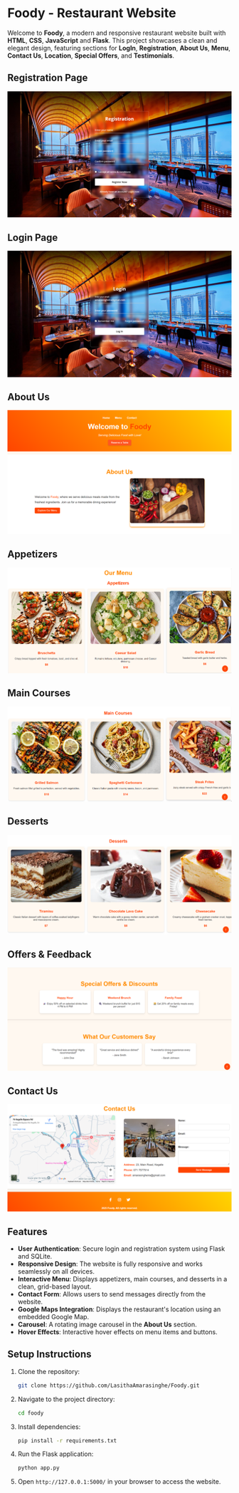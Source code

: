 # Foody - Restaurant Website

Welcome to **Foody**, a modern and responsive restaurant website built with **HTML**, **CSS**, **JavaScript** and **Flask**. This project showcases a clean and elegant design, featuring sections for **LogIn**, **Registration**, **About Us**, **Menu**, **Contact Us**, **Location**, **Special Offers**, and **Testimonials**.

## Registration Page
<img src="pictures/Registration Page.png">

## Login Page
<img src="pictures/Login Page.png">

## About Us
<img src="pictures/About Us.png">

## Appetizers
<img src="pictures/Appetizers.png">

## Main Courses
<img src="pictures/Main Courses.png">

## Desserts
<img src="pictures/Desserts.png">

## Offers & Feedback
<img src="pictures/Offers & Feedback.png">

## Contact Us
<img src="pictures/Contact Us.png">

## Features

- **User Authentication**: Secure login and registration system using Flask and SQLite.
- **Responsive Design**: The website is fully responsive and works seamlessly on all devices.
- **Interactive Menu**: Displays appetizers, main courses, and desserts in a clean, grid-based layout.
- **Contact Form**: Allows users to send messages directly from the website.
- **Google Maps Integration**: Displays the restaurant's location using an embedded Google Map.
- **Carousel**: A rotating image carousel in the **About Us** section.
- **Hover Effects**: Interactive hover effects on menu items and buttons.

## Setup Instructions

1. Clone the repository:
   ```sh
   git clone https://github.com/LasithaAmarasinghe/Foody.git
   ```
2. Navigate to the project directory:
   ```sh
   cd foody
   ```
3. Install dependencies:
   ```sh
   pip install -r requirements.txt
   ```
4. Run the Flask application:
   ```sh
   python app.py
   ```
5. Open `http://127.0.0.1:5000/` in your browser to access the website.
